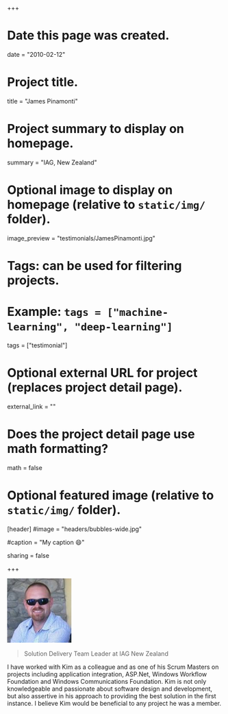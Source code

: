 +++
# Date this page was created.
date = "2010-02-12"

# Project title.
title = "James Pinamonti"

# Project summary to display on homepage.
summary = "IAG, New Zealand"

# Optional image to display on homepage (relative to `static/img/` folder).
image_preview = "testimonials/JamesPinamonti.jpg"

# Tags: can be used for filtering projects.
# Example: `tags = ["machine-learning", "deep-learning"]`
tags = ["testimonial"]

# Optional external URL for project (replaces project detail page).
external_link = ""

# Does the project detail page use math formatting?
math = false

# Optional featured image (relative to `static/img/` folder).
[header]
#image = "headers/bubbles-wide.jpg"

#caption = "My caption :smile:"

sharing = false

+++

<img class="testimonial-img-bordered" src="../../img/testimonials/JamesPinamonti.jpg">

> Solution Delivery Team Leader at IAG New Zealand

I have worked with Kim as a colleague and as one of his Scrum Masters on projects including application integration, ASP.Net, Windows Workflow Foundation and Windows Communications Foundation. Kim is not only knowledgeable and passionate about software design and development, but also assertive in his approach to providing the best solution in the first instance. I believe Kim would be beneficial to any project he was a member.

